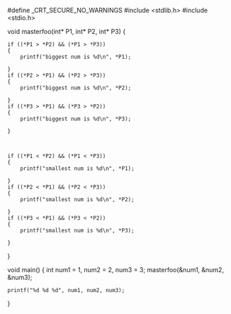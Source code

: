 
#define _CRT_SECURE_NO_WARNINGS
#include <stdlib.h>
#include <stdio.h>

void masterfoo(int* P1, int* P2, int* P3)
{

	if ((*P1 > *P2) && (*P1 > *P3))
	{
		printf("biggest num is %d\n", *P1);
		
	}
	if ((*P2 > *P1) && (*P2 > *P3))
	{ 
		printf("biggest num is %d\n", *P2);
		
	}
	if ((*P3 > *P1) && (*P3 > *P2))
	{
		printf("biggest num is %d\n", *P3);
		
	}
	


	if ((*P1 < *P2) && (*P1 < *P3))
	{
		printf("smallest num is %d\n", *P1);
		
	}
	if ((*P2 < *P1) && (*P2 < *P3))
	{
		printf("smallest num is %d\n", *P2);
		
	}
	if ((*P3 < *P1) && (*P3 < *P2))
	{
		printf("smallest num is %d\n", *P3);
		
	}


}



void main()
{
	int num1 = 1, num2 = 2, num3 = 3;
	masterfoo(&num1, &num2, &num3);

	printf("%d %d %d", num1, num2, num3);
}

